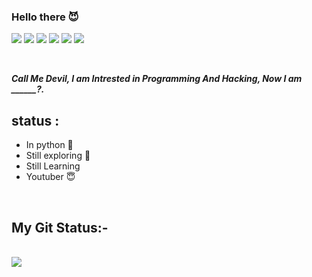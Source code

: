 ### Hello there 😈

<a href="https://t.me/https://t.me/CodingWithDevil_yt"><img src="https://img.shields.io/badge/telegram-D14836?color=2CA5E0&style=for-the-badge&logo=telegram&logoColor=white"></a>
<a href="https://www.instagram.com/codingwithdevil"><img src="https://img.shields.io/badge/instagram-%23E4405F.svg?&style=for-the-badge&logo=instagram&logoColor=white"></a>
<a href="https://github.com/codingwithdevil/"><img src="https://img.shields.io/badge/github-%23100000.svg?&style=for-the-badge&logo=github&logoColor=white"></a>
<a href="https://www.youtube.com/c/codingwithdevil"><img src="https://img.shields.io/youtube/channel/subscribers/UCnKlznTEohj_PCw9cuxy8Zg?style=social"></a>
<a href="https://t.me/CodingWithDevil"><img src="https://img.shields.io/badge/Telegram-Group-blue"></a>
<a href="https://t.me/Codingwithdevil_group_chat"><img src="https://img.shields.io/badge/Telegram-Group%20Chat-blue"></a>

<br>

***Call Me Devil, I am Intrested in Programming And Hacking, Now I am ______?.***
<br>

## status :
- In python 🐍
- Still exploring 🥲
- Still Learning
- Youtuber 😇

<br>

## My Git Status:-

<br>

<img src="https://github-readme-stats.vercel.app/api?username=codingwithdevil&&show_icons=true&title_color=&icon_color=24ff00&text_color=00fff6&bg_color=151515">
